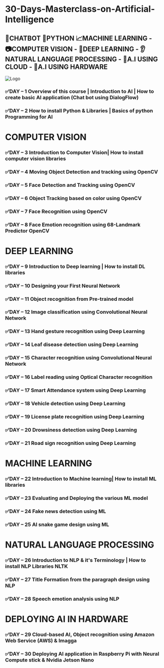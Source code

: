 # 30-Days-Masterclass-on-Artificial-Intelligence
## 📳CHATBOT 🐍PYTHON 📈MACHINE LEARNING - 📷COMPUTER VISION - 🧠DEEP LEARNING - 👂NATURAL LANGUAGE PROCESSING - 📡A.I USING CLOUD - 🤖A.I USING HARDWARE
![Logo](https://github.com/yashraj9011/30-Days-Masterclass-on-Artificial-Intelligence/blob/main/IMG_20231102_071907.jpg)

### ✅DAY – 1 Overview of this course | Introduction to AI | How to create basic AI application (Chat bot using DialogFlow)

### ✅DAY – 2 How to install Python & Libraries | Basics of python Programming for AI

# COMPUTER VISION
### ✅DAY – 3 Introduction to Computer Vision| How to install computer vision libraries
### ✅DAY – 4 Moving Object Detection and tracking using OpenCV
### ✅DAY – 5 Face Detection and Tracking using OpenCV
### ✅DAY – 6 Object Tracking based on color using OpenCV
### ✅DAY – 7 Face Recognition using OpenCV
### ✅DAY – 8 Face Emotion recognition using 68-Landmark Predictor OpenCV

# DEEP LEARNING
### ✅DAY – 9 Introduction to Deep learning | How to install DL libraries
### ✅DAY – 10 Designing your First Neural Network
### ✅DAY – 11 Object recognition from Pre-trained model
### ✅DAY – 12 Image classification using Convolutional Neural Network
### ✅DAY – 13 Hand gesture recognition using Deep Learning
### ✅DAY – 14 Leaf disease detection using Deep Learning
### ✅DAY – 15 Character recognition using Convolutional Neural Network
### ✅DAY – 16 Label reading using Optical Character recognition
### ✅DAY – 17 Smart Attendance system using Deep Learning
### ✅DAY – 18 Vehicle detection using Deep Learning
### ✅DAY – 19 License plate recognition using Deep Learning
### ✅DAY – 20 Drowsiness detection using Deep Learning
### ✅DAY – 21 Road sign recognition using Deep Learning


# MACHINE LEARNING
### ✅DAY – 22 Introduction to Machine learning| How to install ML libraries
### ✅DAY – 23 Evaluating and Deploying the various ML model
### ✅DAY – 24 Fake news detection using ML
### ✅DAY – 25 AI snake game design using ML

# NATURAL LANGUAGE PROCESSING
### ✅DAY – 26 Introduction to NLP & it's Terminology | How to install NLP Libraries NLTK
### ✅DAY – 27 Title Formation from the paragraph design using NLP
### ✅DAY – 28 Speech emotion analysis using NLP

# DEPLOYING AI IN HARDWARE
### ✅DAY – 29 Cloud-based AI, Object recognition using Amazon Web Service (AWS) & Imagga
### ✅DAY – 30 Deploying AI application in Raspberry Pi with Neural Compute stick & Nvidia Jetson Nano
 
 
